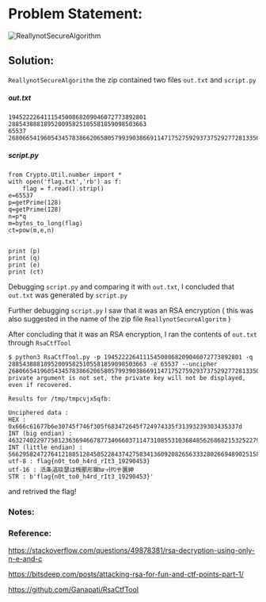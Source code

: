 # Problem Statement:
![ReallynotSecureAlgorithm](https://user-images.githubusercontent.com/53595853/133961240-f605b1a0-1bcd-41c7-9bed-a112c5f6747b.png)
## Solution:
`ReallynotSecureAlgorithm` the zip contained two files `out.txt` and `script.py`

##### out.txt
```
194522226411154500868209046072773892801
288543888189520095825105581859098503663
65537
2680665419605434578386620658057993903866911471752759293737529277281335077856
```

##### script.py
```
from Crypto.Util.number import *
with open('flag.txt','rb') as f:
    flag = f.read().strip()
e=65537
p=getPrime(128)
q=getPrime(128)
n=p*q
m=bytes_to_long(flag)
ct=pow(m,e,n)


print (p)
print (q)
print (e)
print (ct)

```
Debugging `script.py` and comparing it with `out.txt`, I concluded that `out.txt` was generated by `script.py`

Further debugging `script.py` I saw that it was an RSA encryption ( this was also suggested in the name of the zip file `ReallynotSecureAlgoritm` )

After concluding that it was an RSA encryption, I ran the contents of `out.txt` through `RsaCtfTool`

```
$ python3 RsaCtfTool.py -p 194522226411154500868209046072773892801 -q 288543888189520095825105581859098503663 -e 65537 --uncipher 2680665419605434578386620658057993903866911471752759293737529277281335077856
private argument is not set, the private key will not be displayed, even if recovered.

Results for /tmp/tmpcvjx5qfb:

Unciphered data :
HEX : 0x666c61677b6e30745f746f305f683472645f724974335f31393239303435337d
INT (big endian) : 46327402297758123636946678773406603711473108553103684856268682153252279890813
INT (little endian) : 56629582472764121885128450522843742758341360920826563332802669489025158573158
utf-8 : flag{n0t_to0_h4rd_rIt3_19290453}
utf-16 : 汦条湻琰瑟は桟爴彤䥲㍴ㅟ㈹〹㔴紳
STR : b'flag{n0t_to0_h4rd_rIt3_19290453}'

```

and retrived the flag!

### Notes:
### Reference:

https://stackoverflow.com/questions/49878381/rsa-decryption-using-only-n-e-and-c

https://bitsdeep.com/posts/attacking-rsa-for-fun-and-ctf-points-part-1/

https://github.com/Ganapati/RsaCtfTool
